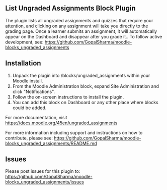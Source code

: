 ## List Ungraded Assignments Block Plugin

The plugin lists all ungraded assignments and quizzes that require your attention, and clicking on any assignment will take you directly to the grading page. Once a learner submits an assignment, it will automatically appear on the Dashboard and disappear after you grade it.. To follow active development, see: https://github.com/GopalSharma/moodle-blocks_ungraded_assignments

## Installation

1. Unpack the plugin into /blocks/ungraded_assignments within your Moodle install.
2. From the Moodle Administration block, expand Site Administration and click "Notifications".
3. Follow the on-screen instructions to install the plugin.
5. You can add this block on Dashboard or any other place where blocks could be added.

For more documentation, visit https://docs.moodle.org/45en/ungraded_assignments

For more information including support and instructions on how to contribute, please see: https://github.com/GopalSharma/moodle-blocks_ungraded_assignments/README.md


## Issues
Please post issues for this plugin to: https://github.com/GopalSharma/moodle-blocks_ungraded_assignments/issues
